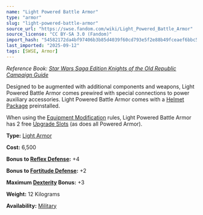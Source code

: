```yaml
---
name: "Light Powered Battle Armor"
type: "armor"
slug: "light-powered-battle-armor"
source_url: "https://swse.fandom.com/wiki/Light_Powered_Battle_Armor"
source_license: "CC BY-SA 3.0 (Fandom)"
import_hash: "54582172da4bf97406b3b85d4039f60cd793e5f2e88b49fceaef6bbc5e0ef1d5"
last_imported: "2025-09-12"
tags: [SWSE, Armor]
---
```

*Reference Book: [Star Wars Saga Edition Knights of the Old Republic Campaign Guide](https://swse.fandom.com/wiki/Star_Wars_Saga_Edition_Knights_of_the_Old_Republic_Campaign_Guide)*

Designed to be augmented with additional components and weapons, Light Powered Battle Armor comes prewired with special connections to power auxiliary accessories. Light Powered Battle Armor comes with a [Helmet Package](https://swse.fandom.com/wiki/Helmet_Package) preinstalled.

When using the [Equipment Modification](https://swse.fandom.com/wiki/Equipment_Modification) rules, Light Powered Battle Armor has 2 free [Upgrade Slots](https://swse.fandom.com/wiki/Upgrade_Slots) (as does all Powered Armor).

**Type:** [Light Armor](https://swse.fandom.com/wiki/Light_Armor)

**Cost:** 6,500

**Bonus to [Reflex Defense](https://swse.fandom.com/wiki/Reflex_Defense):** +4

**Bonus to [Fortitude Defense](https://swse.fandom.com/wiki/Fortitude_Defense):** +2

**Maximum [Dexterity](https://swse.fandom.com/wiki/Dexterity) Bonus:** +3

**Weight:** 12 Kilograms

**Availability:** [Military](https://swse.fandom.com/wiki/Military)
